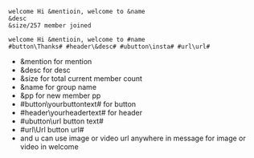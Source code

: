 ```
welcome Hi &mentioin, welcome to &name
&desc
&size/257 member joined

welcome Hi &mentioin, welcome to #name
#button\Thanks# #header\&desc# #ubutton\insta# #url\url#
```
* &mention for mention
* &desc for desc
* &size for total current member count
* &name for group name
* &pp for new member pp
* #button\yourbuttontext# for button 
* #header\yourheadertext# for header
* #ubutton\url button text#
* #url\Url button url#
* and u can use image or video url anywhere in message for image or video in welcome